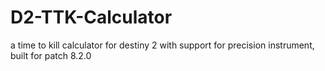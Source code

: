 # D2-TTK-Calculator
a time to kill calculator for destiny 2 with support for precision instrument, built for patch 8.2.0
